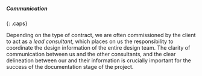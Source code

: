 ##### Communication
{: .caps}

Depending on the type of contract, we are often commissioned by the client to act as a _lead consultant_, which places on us the responsibility to coordinate the design information of the entire design team. The clarity of communication between us and the other consultants, and the clear delineation between our and their information is crucially important for the success of the documentation stage of the project.

